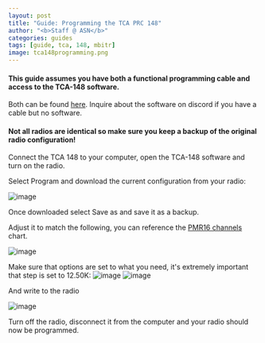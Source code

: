 ```yaml
---
layout: post
title: "Guide: Programming the TCA PRC 148"
author: "<b>Staff @ ASN</b>"
categories: guides
tags: [guide, tca, 148, mbitr]
image: tca148programming.png
---
```


#### This guide assumes you have both a functional programming cable and access to the TCA-148 software. 
Both can be found [here](http://www.px-airsoft.com/showroom/model/T0002/templateProductDetails.do?ParentId=1324666353492015337%C2%A4tPage=1&editCurrentLanguage=1213907847692&webId=1213907847691&productId=1643131950020709686).
Inquire about the software on discord if you have a cable but no software.

#### Not all radios are identical so make sure you keep a backup of the original radio configuration!


Connect the TCA 148 to your computer, open the TCA-148 software and turn on the radio.

Select Program and download the current configuration from your radio:

![image](https://user-images.githubusercontent.com/25975089/153443244-f16ac474-c008-4bc1-b1a2-37ce6f63d2ac.png)

Once downloaded select Save as and save it as a backup.


Adjust it to match the following, you can reference the [PMR16 channels](446-channels) chart.

![image](https://user-images.githubusercontent.com/25975089/153444158-bd584dec-0070-4d92-887f-126600ce7da5.png)

Make sure that options are set to what you need, it's extremely important that step is set to 12.50K:
![image](https://user-images.githubusercontent.com/25975089/153642830-98129ce3-f8e2-42cf-a0c6-089178188a50.png)
![image](https://user-images.githubusercontent.com/25975089/153643094-28d7bc13-21cd-433e-bcd7-0a47d0628841.png)


And write to the radio

![image](https://user-images.githubusercontent.com/25975089/153444455-3f6e8137-8b87-4f66-8c5d-031dd7776514.png)

Turn off the radio, disconnect it from the computer and your radio should now be programmed.

